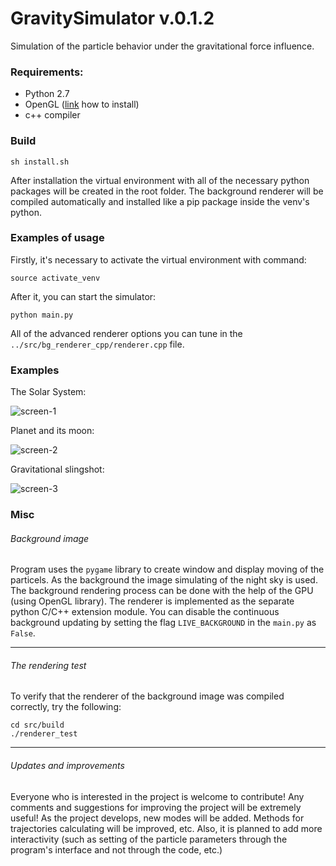 # GravitySimulator v.0.1.2
Simulation of the particle behavior under the gravitational force influence.

### Requirements:
* Python 2.7
* OpenGL ([link](http://www.prinmath.com/csci5229/misc/install.html) how to install)
* c++ compiler

### Build
```
sh install.sh
```
After installation the virtual environment with all of the necessary python packages will be created in the root folder. The background renderer will be compiled automatically and installed like a pip package inside the venv's python.

### Examples of usage
Firstly, it's necessary to activate the virtual environment with command: 
```
source activate_venv
```
After it, you can start the simulator:
```
python main.py
```
All of the advanced renderer options you can tune in the `../src/bg_renderer_cpp/renderer.cpp` file.

### Examples
The Solar System:

  ![screen-1](http://imgur.com/vBltGHV.png)

Planet and its moon:

  ![screen-2](http://imgur.com/RDI4lQK.png)
  
Gravitational slingshot:

  ![screen-3](http://imgur.com/RP5cb6Z.png)

### Misc
###### Background image
Program uses the `pygame` library to create window and display moving of the particels.
As the background the image simulating of the night sky is used. The background rendering process can be done with the help of the GPU (using OpenGL library).
The renderer is implemented as the separate python C/C++ extension module.
You can disable the continuous background updating by setting the flag `LIVE_BACKGROUND` in the `main.py` as `False`.

---
###### The rendering test
To verify that the renderer of the background image was compiled correctly, try the following:
```
cd src/build
./renderer_test
```

---
###### Updates and improvements
Everyone who is interested in the project is welcome to contribute!
Any comments and suggestions for improving the project will be extremely useful!
As the project develops, new modes will be added. Methods for trajectories calculating will be improved, etc. 
Also, it is planned to add more interactivity (such as setting of the particle parameters through the program's interface and not through the code, etc.)
